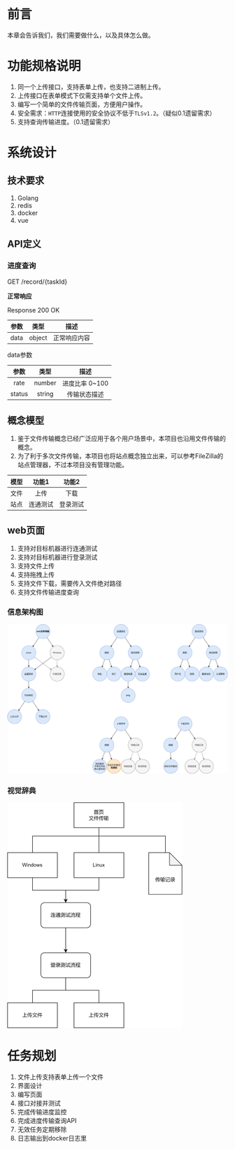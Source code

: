 # 前言

本章会告诉我们，我们需要做什么，以及具体怎么做。

# 功能规格说明

1. 同一个上传接口，支持表单上传，也支持二进制上传。
2. 上传接口在表单模式下仅需支持单个文件上传。
3. 编写一个简单的文件传输页面，方便用户操作。
4. 安全需求：`HTTP`连接使用的安全协议不低于`TLSv1.2`。（疑似0.1遗留需求）
5. 支持查询传输进度。（0.1遗留需求）

# 系统设计

## 技术要求

1. Golang
2. redis
3. docker
4. vue

## API定义

### 进度查询

GET /record/{taskId}

**正常响应**

Response 200 OK

|参数     |类型|描述|
|:-------:|:-----:|:----:|
|data|object|正常响应内容|

data参数

|参数     |类型|描述|
|:-------:|:-----:|:----:|
|rate|number|进度比率 0~100|
|status|string|传输状态描述|

## 概念模型

1. 鉴于文件传输概念已经广泛应用于各个用户场景中，本项目也沿用文件传输的概念。
2. 为了利于多次文件传输，本项目也将站点概念独立出来，可以参考FileZilla的站点管理器，不过本项目没有管理功能。

|  模型 | 功能1 | 功能2 |
|:-----:|:-----:|:----:|
|  文件 |  上传 | 下载 |
| 站点 | 连通测试| 登录测试 |

## web页面

1. 支持对目标机器进行连通测试
2. 支持对目标机器进行登录测试
3. 支持文件上传
4. 支持拖拽上传
5. 支持文件下载，需要传入文件绝对路径
6. 支持文件传输进度查询

### 信息架构图
![信息架构图](docImg/information_architecture_diagram.png)

### 视觉辞典
<img src="docImg/visual_dictionary.png" width="400" alt="视觉辞典">

# 任务规划

1. 文件上传支持表单上传一个文件
2. 界面设计
3. 编写页面
4. 接口对接并测试
5. 完成传输进度监控
6. 完成进度传输查询API
7. 无效任务定期移除
8. 日志输出到docker日志里

